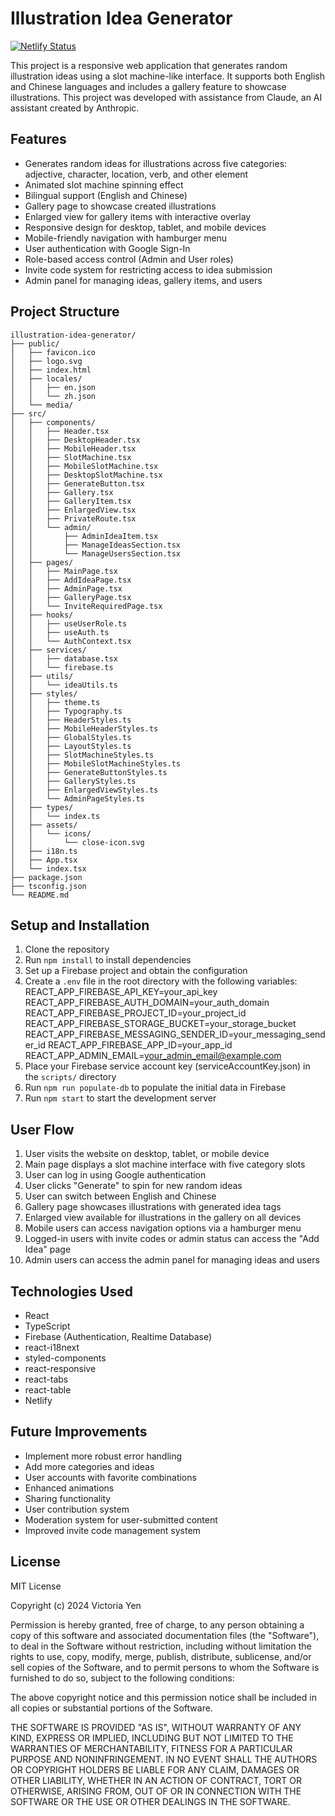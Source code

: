 # Illustration Idea Generator

[![Netlify Status](https://api.netlify.com/api/v1/badges/96c6f571-15ef-4cca-9b4e-9ce54f755992/deploy-status)](https://app.netlify.com/sites/idea-generator-vy538/deploys)

This project is a responsive web application that generates random illustration ideas using a slot machine-like interface. It supports both English and Chinese languages and includes a gallery feature to showcase illustrations. This project was developed with assistance from Claude, an AI assistant created by Anthropic.

## Features

- Generates random ideas for illustrations across five categories: adjective, character, location, verb, and other element
- Animated slot machine spinning effect
- Bilingual support (English and Chinese)
- Gallery page to showcase created illustrations
- Enlarged view for gallery items with interactive overlay
- Responsive design for desktop, tablet, and mobile devices
- Mobile-friendly navigation with hamburger menu
- User authentication with Google Sign-In
- Role-based access control (Admin and User roles)
- Invite code system for restricting access to idea submission
- Admin panel for managing ideas, gallery items, and users

## Project Structure

```
illustration-idea-generator/
├── public/
│   ├── favicon.ico
│   ├── logo.svg
│   ├── index.html
│   ├── locales/
│   │   ├── en.json
│   │   └── zh.json
│   └── media/
├── src/
│   ├── components/
│   │   ├── Header.tsx
│   │   ├── DesktopHeader.tsx
│   │   ├── MobileHeader.tsx
│   │   ├── SlotMachine.tsx
│   │   ├── MobileSlotMachine.tsx
│   │   ├── DesktopSlotMachine.tsx
│   │   ├── GenerateButton.tsx
│   │   ├── Gallery.tsx
│   │   ├── GalleryItem.tsx
│   │   ├── EnlargedView.tsx
│   │   ├── PrivateRoute.tsx
│   │   └── admin/
│   │       ├── AdminIdeaItem.tsx
│   │       ├── ManageIdeasSection.tsx
│   │       └── ManageUsersSection.tsx
│   ├── pages/
│   │   ├── MainPage.tsx
│   │   ├── AddIdeaPage.tsx
│   │   ├── AdminPage.tsx
│   │   ├── GalleryPage.tsx
│   │   └── InviteRequiredPage.tsx
│   ├── hooks/
│   │   ├── useUserRole.ts
│   │   ├── useAuth.ts
│   │   └── AuthContext.tsx
│   ├── services/
│   │   ├── database.tsx
│   │   └── firebase.ts
│   ├── utils/
│   │   └── ideaUtils.ts
│   ├── styles/
│   │   ├── theme.ts
│   │   ├── Typography.ts
│   │   ├── HeaderStyles.ts
│   │   ├── MobileHeaderStyles.ts
│   │   ├── GlobalStyles.ts
│   │   ├── LayoutStyles.ts
│   │   ├── SlotMachineStyles.ts
│   │   ├── MobileSlotMachineStyles.ts
│   │   ├── GenerateButtonStyles.ts
│   │   ├── GalleryStyles.ts
│   │   ├── EnlargedViewStyles.ts
│   │   └── AdminPageStyles.ts
│   ├── types/
│   │   └── index.ts
│   ├── assets/
│   │   └── icons/
│   │       └── close-icon.svg
│   ├── i18n.ts
│   ├── App.tsx
│   └── index.tsx
├── package.json
├── tsconfig.json
└── README.md

```

## Setup and Installation

1. Clone the repository
2. Run `npm install` to install dependencies
3. Set up a Firebase project and obtain the configuration
4. Create a `.env` file in the root directory with the following variables:
   REACT_APP_FIREBASE_API_KEY=your_api_key
   REACT_APP_FIREBASE_AUTH_DOMAIN=your_auth_domain
   REACT_APP_FIREBASE_PROJECT_ID=your_project_id
   REACT_APP_FIREBASE_STORAGE_BUCKET=your_storage_bucket
   REACT_APP_FIREBASE_MESSAGING_SENDER_ID=your_messaging_sender_id
   REACT_APP_FIREBASE_APP_ID=your_app_id
   REACT_APP_ADMIN_EMAIL=your_admin_email@example.com
5. Place your Firebase service account key (serviceAccountKey.json) in the `scripts/` directory
6. Run `npm run populate-db` to populate the initial data in Firebase
7. Run `npm start` to start the development server

## User Flow

1. User visits the website on desktop, tablet, or mobile device
2. Main page displays a slot machine interface with five category slots
3. User can log in using Google authentication
4. User clicks "Generate" to spin for new random ideas
5. User can switch between English and Chinese
6. Gallery page showcases illustrations with generated idea tags
7. Enlarged view available for illustrations in the gallery on all devices
8. Mobile users can access navigation options via a hamburger menu
9. Logged-in users with invite codes or admin status can access the "Add Idea" page
10. Admin users can access the admin panel for managing ideas and users

## Technologies Used

- React
- TypeScript
- Firebase (Authentication, Realtime Database)
- react-i18next
- styled-components
- react-responsive
- react-tabs
- react-table
- Netlify

## Future Improvements

- Implement more robust error handling
- Add more categories and ideas
- User accounts with favorite combinations
- Enhanced animations
- Sharing functionality
- User contribution system
- Moderation system for user-submitted content
- Improved invite code management system

## License

MIT License

Copyright (c) 2024 Victoria Yen

Permission is hereby granted, free of charge, to any person obtaining a copy
of this software and associated documentation files (the "Software"), to deal
in the Software without restriction, including without limitation the rights
to use, copy, modify, merge, publish, distribute, sublicense, and/or sell
copies of the Software, and to permit persons to whom the Software is
furnished to do so, subject to the following conditions:

The above copyright notice and this permission notice shall be included in all
copies or substantial portions of the Software.

THE SOFTWARE IS PROVIDED "AS IS", WITHOUT WARRANTY OF ANY KIND, EXPRESS OR
IMPLIED, INCLUDING BUT NOT LIMITED TO THE WARRANTIES OF MERCHANTABILITY,
FITNESS FOR A PARTICULAR PURPOSE AND NONINFRINGEMENT. IN NO EVENT SHALL THE
AUTHORS OR COPYRIGHT HOLDERS BE LIABLE FOR ANY CLAIM, DAMAGES OR OTHER
LIABILITY, WHETHER IN AN ACTION OF CONTRACT, TORT OR OTHERWISE, ARISING FROM,
OUT OF OR IN CONNECTION WITH THE SOFTWARE OR THE USE OR OTHER DEALINGS IN THE
SOFTWARE.
